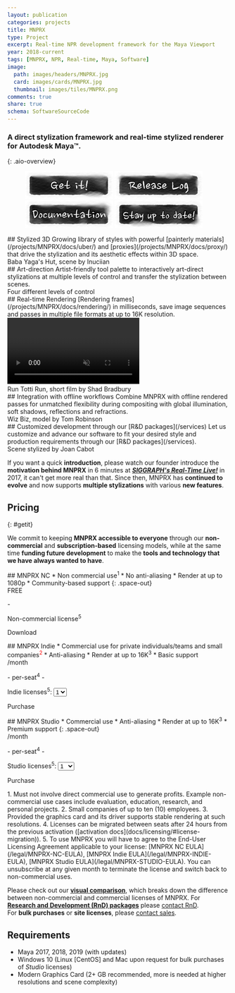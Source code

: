```yaml
---
layout: publication
categories: projects
title: MNPRX
type: Project
excerpt: Real-time NPR development framework for the Maya Viewport
year: 2018-current
tags: [MNPRX, NPR, Real-time, Maya, Software]
image:
  path: images/headers/MNPRX.jpg
  card: images/cards/MNPRX.jpg
  thumbnail: images/tiles/MNPRX.png
comments: true
share: true
schema: SoftwareSourceCode
---
```


### A direct stylization framework and real-time stylized renderer for Autodesk Maya&trade;.
{: .aio-overview}

<figure class="pull-center">
	<a href=".#getit"><img src="/images/buttons/mnprx_getIt.jpg" alt="image"></a>
  <a href="./release-log"><img src="/images/buttons/mnprx_releaseLog.jpg" alt="image"></a>
  <a href="./docs"><img src="/images/buttons/mnprx_documentation.jpg" alt="image"></a>
  <a href="https://goo.gl/forms/dHDqfQsqY2wuVwXt1"><img src="/images/buttons/mnprx_stayUpToDate.jpg"   alt="image"></a>
</figure>

<div class="aio-overview">

<div class="aio-section mnprx-stylized full-width" markdown="1">
## Stylized 3D
Growing library of styles with powerful [painterly materials](/projects/MNPRX/docs/uber/) and [proxies](/projects/MNPRX/docs/proxy/) that drive the stylization and its aesthetic effects within 3D space.
<div class="overview-image-caption"><span>Baba Yaga's Hut, scene by Inuciian</span></div>
</div>

<div class="aio-section mnprx-art-direction full-width" markdown="1">
## Art-direction
Artist-friendly tool palette to interactively art-direct stylizations at multiple levels of control and transfer the stylization between scenes.
<div class="overview-image-caption"><span>Four different levels of control</span></div>
</div>

<div class="aio-section full-width" markdown="1">
## Real-time Rendering
[Rendering frames](/projects/MNPRX/docs/rendering/) in milliseconds, save image sequences and passes in multiple file formats at up to 16K resolution.
  <div class="background-video">
    <video autoplay loop muted playsinline>
      <source src="/images/MNPRX/real-time.mp4" type="video/mp4">
    </video>
  </div>
  <div class="overview-image-caption"><span>Run Totti Run, short film by Shad Bradbury</span></div>
</div>

<div class="aio-section mnprx-integration full-width" markdown="1">
## Integration with offline workflows
Combine MNPRX with offline rendered passes for unmatched flexibility during compositing with global illumination, soft shadows, reflections and refractions.
<div class="overview-image-caption"><span>Wiz Biz, model by Tom Robinson</span></div>
</div>

<div class="aio-section mnprx-customization full-width" markdown="1">
## Customized development through our [R&D packages](/services)
Let us customize and advance our software to fit your desired style and production requirements through our [R&D packages](/services).
<div class="overview-image-caption"><span>Scene stylized by Joan Cabot</span></div>
</div>
</div>

If you want a quick **introduction**, please watch our founder introduce the **motivation behind MNPRX** in 6 minutes at [**_SIGGRAPH's Real-Time Live!_**](https://youtu.be/hpuEdXn_M0Q?t=3214) in 2017, it can't get more real than that. Since then, MNPRX has **continued to evolve** and now supports **multiple stylizations** with various **new features**.


<!-- FastSpring -->
<script
    id="fsc-api"
    src="https://d1f8f9xcsvx3ha.cloudfront.net/sbl/0.8.0/fastspring-builder.min.js"
    type="text/javascript"
    data-storefront="artineering.onfastspring.com/popup-artineering">
</script>

## Pricing
{: #getit}

We commit to keeping **MNPRX accessible to everyone** through our **non-commercial** and **subscription-based** licensing models, while at the same time **funding future development** to make the **tools and technology that we have always wanted to have**.

<div class="aio-pricing" markdown="1">
<div class="pricing-table">

<div class="pricing-plan" markdown="1">
<i class="fas fa-dove fa-3x"></i>
## MNPRX NC
* Non commercial use<sup>1</sup>
* No anti-aliasing
* Render at up to 1080<span style="text-transform: none;">p</span>
* Community-based support
{: .space-out}

<!-- price -->
<div class="pricing-price">
<span>FREE</span>
<p> - </p>
</div>

<!-- quantity -->
<div class="pricing-quantity">
<span>Non-commercial license<sup>5</sup></span>
</div>

<!-- purchase button -->
<a class="btn btn--aio" data-fsc-item-path="mnprx-non-commercial" data-fsc-item-path-value="mnprx-non-commercial" data-fsc-action="Update, Checkout">Download</a>

</div>



<div class="pricing-plan" markdown="1">
<i class="fas fa-home-alt fa-3x"></i>
## MNPRX Indie
* Commercial use for  
private individuals/teams and small companies<sup style="color:Red">2</sup>
* Anti-aliasing
* Render at up to 16K<sup>3</sup>
* Basic support

<!-- price -->
<div class="pricing-price">
<span data-fsc-item-path="mnprx-indie-subscription" data-fsc-item-price></span><span>/month</span>
<p>- per-seat<sup>4</sup> -</p>
</div>

<!-- quantity -->
<div class="pricing-quantity">
<span>Indie licenses<sup>5</sup>: </span>
<select data-fsc-item-path-value="mnprx-indie-subscription" data-fsc-item-quantity-value>
  <option value="1">1</option>
  <option value="2">2</option>
  <option value="3">3</option>
  <option value="5">5</option>
</select>
</div>

<!-- purchase button -->
<a class="btn btn--aio" data-fsc-item-path="mnprx-indie-subscription" data-fsc-item-path-value="mnprx-indie-subscription" data-fsc-action="Update, Checkout">Purchase</a>

</div>



<div class="pricing-plan" markdown="1">
<i class="fab fa-fort-awesome fa-3x"></i>
## MNPRX Studio
* Commercial use
* Anti-aliasing
* Render at up to 16K<sup>3</sup>
* Premium support
{: .space-out}

<!-- price -->
<div class="pricing-price">
<span data-fsc-item-path="mnprx-studio-subscription" data-fsc-item-price></span><span>/month</span>
<p>- per-seat<sup>4</sup> -</p>
</div>

<!-- quantity -->
<div class="pricing-quantity">
<span>Studio licenses<sup>5</sup>: </span>
<select data-fsc-item-path-value="mnprx-studio-subscription" data-fsc-item-quantity-value>
  <option value="1">1</option>
  <option value="2">2</option>
  <option value="3">3</option>
  <option value="4">4</option>
  <option value="5">5</option>
  <option value="6">6</option>
  <option value="7">7</option>
  <option value="8">8</option>
  <option value="9">9</option>
  <option value="10">10</option>
</select>
</div>

<!-- purchase button -->
<a class="btn btn--aio" data-fsc-item-path="mnprx-studio-subscription" data-fsc-item-path-value="mnprx-studio-subscription" data-fsc-action="Update, Checkout">Purchase</a>
</div>

</div>

<div class="pricing-disclaimer" markdown="1">
1. Must not involve direct commercial use to generate profits. Example non-commercial use cases include evaluation, education, research, and personal projects.
2. Small companies of up to ten (10) employees.
3. Provided the graphics card and its driver supports stable rendering at such resolutions.
4. Licenses can be migrated between seats after 24 hours from the previous activation ([activation docs](docs/licensing/#license-migration)).
5. To use MNPRX you will have to agree to the End-User Licensing Agreement applicable to your license: [MNPRX NC EULA](/legal/MNPRX-NC-EULA), [MNPRX Indie EULA](/legal/MNPRX-INDIE-EULA), [MNPRX Studio EULA](/legal/MNPRX-STUDIO-EULA). You can unsubscribe at any given month to terminate the license and switch back to non-commercial uses.

Please check out our [**visual comparison**](docs/comparison), which breaks down the difference between non-commercial and commercial licenses of MNPRX.
For [**Research and Development (RnD) packages**](/services/) please [contact RnD](/contact).  
For **bulk purchases** or **site licenses**, please [contact sales](/contact/).

</div>

</div>


## Requirements
* Maya 2017, 2018, 2019 (with updates)
* Windows 10 (Linux [CentOS] and Mac upon request for bulk purchases of _Studio_ licenses)
* Modern Graphics Card (2+ GB recommended, more is needed at higher resolutions and scene complexity)
